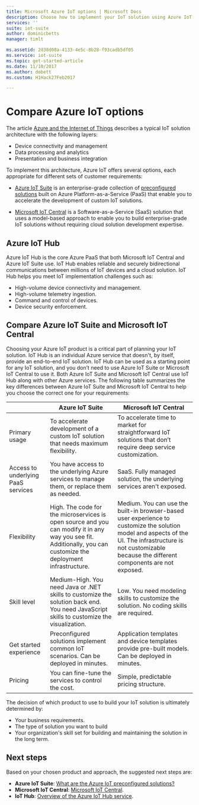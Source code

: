 ```yaml
---
title: Microsoft Azure IoT options | Microsoft Docs
description: Choose how to implement your IoT solution using Azure IoT Suite, Microsoft IoT Central, or Azure IoT Hub.
services: ''
suite: iot-suite
author: dominicbetts
manager: timlt

ms.assetid: 2d38d08a-4133-4e5c-8b28-f93cadb5df05
ms.service: iot-suite
ms.topic: get-started-article
ms.date: 11/10/2017
ms.author: dobett
ms.custom: H1Hack27Feb2017

---
```


# Compare Azure IoT options

The article [Azure and the Internet of Things](iot-suite-what-is-azure-iot.md) describes a typical IoT solution architecture with the following layers:

* Device connectivity and management
* Data processing and analytics
* Presentation and business integration

To implement this architecture, Azure IoT offers several options, each appropriate for different sets of customer requirements:

* [Azure IoT Suite](index.md) is an enterprise-grade collection of [preconfigured solutions](iot-suite-what-are-preconfigured-solutions.md) built on Azure Platform-as-a-Service (PaaS) that enable you to accelerate the development of custom IoT solutions.

* [Microsoft IoT Central](https://www.microsoft.com/internet-of-things/iot-central-saas-solutions) is a Software-as-a-Service (SaaS) solution that uses a model-based approach to enable you to build enterprise-grade IoT solutions without requiring cloud solution development expertise.

## Azure IoT Hub

Azure IoT Hub is the core Azure PaaS that both Microsoft IoT Central and Azure IoT Suite use. IoT Hub enables reliable and securely bidirectional communications between millions of IoT devices and a cloud solution. IoT Hub helps you meet IoT implementation challenges such as:

* High-volume device connectivity and management.
* High-volume telemetry ingestion.
* Command and control of devices.
* Device security enforcement.

## Compare Azure IoT Suite and Microsoft IoT Central

Choosing your Azure IoT product is a critical part of planning your IoT solution. IoT Hub is an individual Azure service that doesn't, by itself, provide an end-to-end IoT solution. IoT Hub can be used as a starting point for any IoT solution, and you don’t need to use Azure IoT Suite or Microsoft IoT Central to use it. Both Azure IoT Suite and Microsoft IoT Central use IoT Hub along with other Azure services. The following table summarizes the key differences between Azure IoT Suite and Microsoft IoT Central to help you choose the correct one for your requirements:

|                        | Azure IoT Suite | Microsoft IoT Central |
| ---------------------- | --------- | ----------- |
| Primary usage | To accelerate development of a custom IoT solution that needs maximum flexibility. | To accelerate time to market for straightforward IoT solutions that don’t require deep service customization. |
| Access to underlying PaaS services          | You have access to the underlying Azure services to manage them, or replace them as needed. | SaaS. Fully managed solution, the underlying services aren't exposed. |
| Flexibility            | High. The code for the microservices is open source and you can modify it in any way you see fit. Additionally, you can customize the deployment infrastructure.| Medium. You can use the built-in browser-based user experience to customize the solution model and aspects of the UI. The infrastructure is not customizable because the different components are not exposed.|
| Skill level                 | Medium-High. You need Java or .NET skills to customize the solution back end. You need JavaScript skills to customize the visualization. | Low. You need modeling skills to customize the solution. No coding skills are required. |
| Get started experience | Preconfigured solutions implement common IoT scenarios. Can be deployed in minutes. | Application templates and device templates provide pre-built models. Can be deployed in minutes. |
| Pricing                | You can fine-tune the services to control the cost. | Simple, predictable pricing structure. |

The decision of which product to use to build your IoT solution is ultimately determined by:

* Your business requirements.
* The type of solution you want to build
* Your organization's skill set for building and maintaining the solution in the long term.

## Next steps

Based on your chosen product and approach, the suggested next steps are:

* **Azure IoT Suite**: [What are the Azure IoT preconfigured solutions?](iot-suite-what-are-preconfigured-solutions.md)
* **Microsoft IoT Central**: [Microsoft IoT Central](https://www.microsoft.com/internet-of-things/iot-central-saas-solutions).
* **IoT Hub**: [Overview of the Azure IoT Hub service](../iot-hub/iot-hub-what-is-iot-hub.md).
